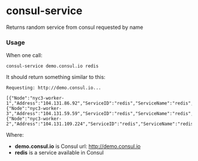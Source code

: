 # consul-service

Returns random service from consul requested by name

### Usage

When one call:

```
consul-service demo.consul.io redis
```

It should return something similar to this:

```
Requesting: http://demo.consul.io...

[{"Node":"nyc3-worker-1","Address":"104.131.86.92","ServiceID":"redis","ServiceName":"redis","ServiceTags":null,"ServicePort":6379},{"Node":"nyc3-worker-3","Address":"104.131.59.59","ServiceID":"redis","ServiceName":"redis","ServiceTags":null,"ServicePort":6379},{"Node":"nyc3-worker-2","Address":"104.131.109.224","ServiceID":"redis","ServiceName":"redis","ServiceTags":null,"ServicePort":6379}]%
```

Where:
- **demo.consul.io** is Consul url: http://demo.consul.io
- **redis** is a service available in Consul

